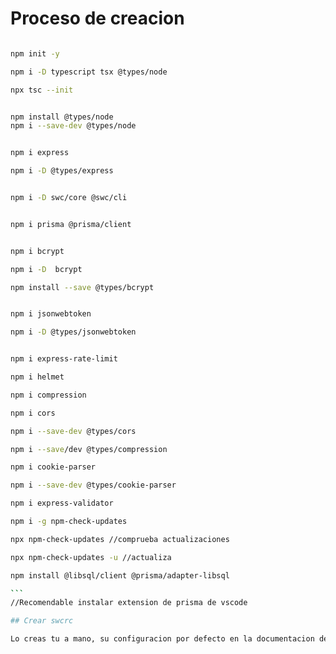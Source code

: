 # Proceso de creacion

````bash

npm init -y

npm i -D typescript tsx @types/node

npx tsc --init


npm install @types/node 
npm i --save-dev @types/node


npm i express

npm i -D @types/express 


npm i -D swc/core @swc/cli


npm i prisma @prisma/client


npm i bcrypt

npm i -D  bcrypt

npm install --save @types/bcrypt


npm i jsonwebtoken

npm i -D @types/jsonwebtoken


npm i express-rate-limit

npm i helmet

npm i compression

npm i cors

npm i --save-dev @types/cors

npm i --save/dev @types/compression

npm i cookie-parser

npm i --save-dev @types/cookie-parser

npm i express-validator

npm i -g npm-check-updates

npx npm-check-updates //comprueba actualizaciones

npx npm-check-updates -u //actualiza

npm install @libsql/client @prisma/adapter-libsql

```
//Recomendable instalar extension de prisma de vscode

## Crear swcrc

Lo creas tu a mano, su configuracion por defecto en la documentacion de typescrip